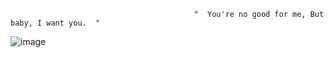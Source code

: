                                              "  You're no good for me, But baby, I want you.  "

![image](https://github.com/user-attachments/assets/72b60b2e-60fc-4548-8d79-ce432e8b6982)












